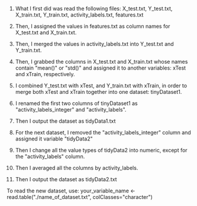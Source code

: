 
1. What I first did was read the following files:
        X_test.txt, Y_test.txt, X_train.txt, Y_train.txt, activity_labels.txt, features.txt

2. Then, I assigned the values in features.txt as column names for X_test.txt and X_train.txt.

3. Then, I merged the values in activity_labels.txt into Y_test.txt and Y_train.txt.

4. Then, I grabbed the columns in X_test.txt and X_train.txt whose names contain "mean()" or "std()" and assigned it to another variables: xTest and xTrain, respectively.

5. I combined Y_test.txt with xTest, and Y_train.txt with xTrain, in order to merge both xTest and xTrain together into one dataset: tinyDataset1.

6. I renamed the first two columns of tinyDataset1 as "activity_labels_integer" and "activity_labels".

7. Then I output the dataset as tidyData1.txt

8. For the next dataset, I removed the "activity_labels_integer" column and assigned it variable "tidyData2"

9. Then I change all the value types of tidyData2 into numeric, except for the "activity_labels" column.

10. Then I averaged all the columns by activity_labels.

11. Then I output the dataset as tidyData2.txt

To read the new dataset, use:
        your_variable_name <- read.table("./name_of_dataset.txt", colClasses="character")